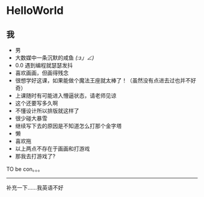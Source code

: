 # HelloWorld

## 我

* 男
* 大数媒中一条沉默的咸鱼  _(:з」∠)_
* 0.0 遇到编程就瑟瑟发抖
* 喜欢画画，但画得残念
* 很想学好这课，如果能做个魔法王座就太棒了！（虽然没有点进去过也并不好奇）
* 上课随时有可能进入懵逼状态，请老师见谅
* 这个还要写多久啊
* 不懂设计所以排版就这样了
* 很少碰大暴雪
* 继续写下去的原因是不知道怎么打那个金字塔
* 懒
* 喜欢拖
* 以上两点不存在于画画和打游戏
* 那我去打游戏了?

TO be con。。。

***
补充一下......我英语不好







